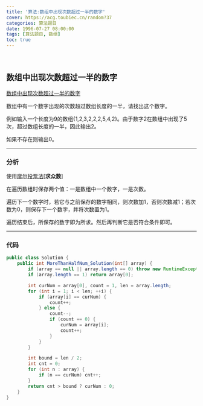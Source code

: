 ```yaml
---
title: '算法:数组中出现次数超过一半的数字'
cover: https://acg.toubiec.cn/random?37
categories: 算法题目
date: 1996-07-27 08:00:00
tags: [算法题目, 数组]
toc: true
---
```


<br/>

<!--more-->

## 数组中出现次数超过一半的数字

[数组中出现次数超过一半的数字](https://www.nowcoder.com/practice/e8a1b01a2df14cb2b228b30ee6a92163?tpId=13&tqId=11181&tPage=2&rp=1&ru=%2Fta%2Fcoding-interviews&qru=%2Fta%2Fcoding-interviews%2Fquestion-ranking)

数组中有一个数字出现的次数超过数组长度的一半，请找出这个数字。

例如输入一个长度为9的数组{1,2,3,2,2,2,5,4,2}。由于数字2在数组中出现了5次，超过数组长度的一半，因此输出2。

如果不存在则输出0。

****

### 分析

使用[摩尔投票法](https://blog.csdn.net/happyeveryday62/article/details/104136295)[**求众数**]

在遍历数组时保存两个值：一是数组中一个数字，一是次数。

遍历下一个数字时，若它与之前保存的数字相同，则次数加1，否则次数减1；若次数为0，则保存下一个数字，并将次数置为1。

遍历结束后，所保存的数字即为所求。然后再判断它是否符合条件即可。 

****

### 代码

```java
public class Solution {
    public int MoreThanHalfNum_Solution(int[] array) {
        if (array == null || array.length == 0) throw new RuntimeException("Invalid parameter");
        if (array.length == 1) return array[0];

        int curNum = array[0], count = 1, len = array.length;
        for (int i = 1; i < len; ++i) {
            if (array[i] == curNum) {
                count++;
            } else {
                count--;
                if (count == 0) {
                    curNum = array[i];
                    count++;
                }
            }
        }

        int bound = len / 2;
        int cnt = 0;
        for (int n : array) {
            if (n == curNum) cnt++;
        }
        return cnt > bound ? curNum : 0;
    }
}
```

